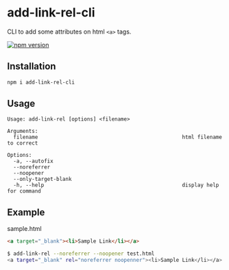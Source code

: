# add-link-rel-cli
CLI to add some attributes on html `<a>` tags.

[![npm version](https://badge.fury.io/js/add-link-rel-cli.svg)](https://badge.fury.io/js/add-link-rel-cli)

## Installation
```sh
npm i add-link-rel-cli
```

## Usage
```
Usage: add-link-rel [options] <filename>

Arguments:
  filename                                               html filename to correct

Options:
  -a, --autofix
  --noreferrer
  --noopener
  --only-target-blank
  -h, --help                                             display help for command
```

## Example

sample.html
```html
<a target="_blank"><li>Sample Link</li></a>
```

```sh
$ add-link-rel --noreferrer --noopener test.html
<a target="_blank" rel="noreferrer noopenner"><li>Sample Link</li></a>
```
